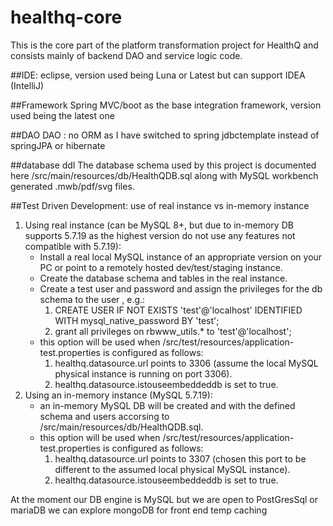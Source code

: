 # healthq-core
This is the core part of the platform transformation project for HealthQ and consists mainly of backend DAO and service logic code.

##IDE: 
eclipse, version used being Luna or Latest but can support IDEA (IntelliJ)

##Framework
Spring MVC/boot as the base integration framework, version used being the latest one 

##DAO
DAO : no ORM as I have switched to spring jdbctemplate instead of springJPA or hibernate 

##database ddl
The database schema used by this project is documented here /src/main/resources/db/HealthQDB.sql along with MySQL workbench generated .mwb/pdf/svg files.

##Test Driven Development: use of real instance vs in-memory instance
1. Using real instance (can be MySQL 8+, but due to in-memory DB supports 5.7.19 as the highest version do not use any features not compatible with 5.7.19):
	* Install a real local MySQL instance of an appropriate version on your PC or point to a remotely hosted dev/test/staging instance.
	* Create the database schema and tables in the real instance.
	* Create a test user and password and assign the privileges for the db schema to the user , e.g.:
		1. CREATE USER IF NOT EXISTS 'test'@'localhost' IDENTIFIED WITH mysql_native_password BY 'test';
		2. grant all privileges on rbwww_utils.* to 'test'@'localhost';
	* this option will be used when /src/test/resources/application-test.properties is configured as follows: 
		1. healthq.datasource.url points to 3306 (assume the local MySQL physical instance is running on port 3306).
		2. healthq.datasource.istouseembeddeddb is set to true.
2. Using an in-memory instance (MySQL 5.7.19):
	* an in-memory MySQL DB will be created and with the defined schema and users accorsing to /src/main/resources/db/HealthQDB.sql.
	* this option will be used when /src/test/resources/application-test.properties is configured as follows: 
		1. healthq.datasource.url points to 3307 (chosen this port to be different to the assumed local physical MySQL instance).
		2. healthq.datasource.istouseembeddeddb is set to true.

At the moment our DB engine is MySQL but we are open to PostGresSql or mariaDB we can explore mongoDB for front end temp caching 




